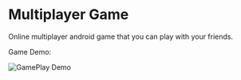 # Multiplayer Game

Online multiplayer android game that you can play with your friends.

Game Demo:

![GamePlay Demo](https://github.com/ArkadiAsaturyan/MyMultiplayerGame/assets/104567305/3272bc78-9f06-4779-9f6a-012aa1199014)
